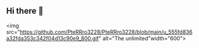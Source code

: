 ## Hi there 👋

<img src="https://github.com/PteRRro3228/PteRRro3228/blob/main/u_555fd836a32fda353c342f04d13c90e9_800.gif" alt="The unlimited"width="600">
